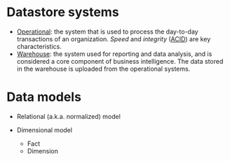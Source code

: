 # Datastore systems
- [Operational](https://en.wikipedia.org/wiki/Operational_database): the system that is used to process the day-to-day transactions of an organization. *Speed* and *integrity* ([ACID](https://en.wikipedia.org/wiki/ACID)) are key characteristics. 
- [Warehouse](https://en.wikipedia.org/wiki/Data_warehouse): the system used for reporting and data analysis, and is considered a core component of business intelligence. The data stored in the warehouse is uploaded from the operational systems.

# Data models
- Relational (a.k.a. normalized) model

- Dimensional model
  - Fact
  - Dimension
